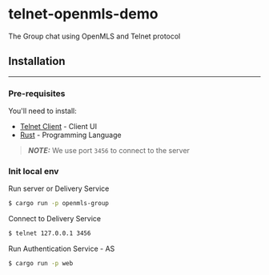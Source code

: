 # telnet-openmls-demo

The Group chat using OpenMLS and Telnet protocol

## Installation

------------

### Pre-requisites

You'll need to install:

- [Telnet Client](https://webhostinggeeks.com/howto/how-to-install-telnet-on-windows-macos-linux/) - Client UI
- [Rust](https://www.rust-lang.org/tools/install) - Programming Language

> **_NOTE:_** We use port `3456` to connect to the server

### Init local env

Run server or Delivery Service

```bash
$ cargo run -p openmls-group
```

Connect to Delivery Service

```bash
$ telnet 127.0.0.1 3456
```

Run Authentication Service - AS

```bash
$ cargo run -p web
```
